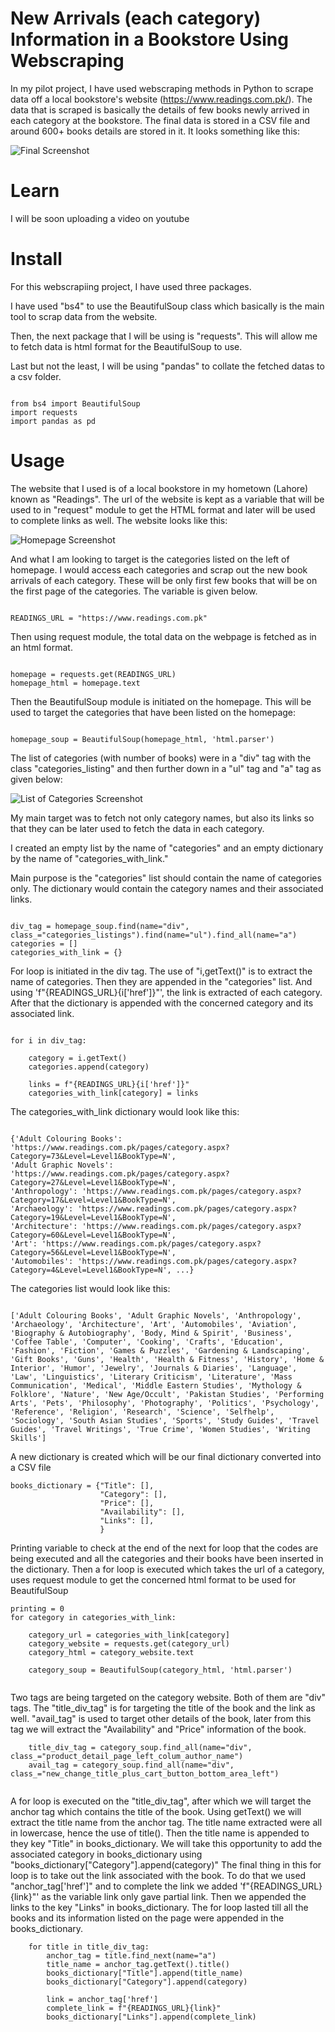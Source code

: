 # New Arrivals (each category) Information in a Bookstore Using Webscraping

In my pilot project, I have used webscraping methods in Python to scrape data off a local bookstore's website (https://www.readings.com.pk/). The data that is scraped is basically the details of few books newly arrived in each category at the bookstore. The final data is stored in a CSV file and around 600+ books details are stored in it. It looks something like this:



![Final Screenshot](/csv_screenshot.png)


# Learn

I will be soon uploading a video on youtube


# Install
For this webscrapiing project, I have used three packages. 

I have used "bs4" to use the BeautifulSoup class which basically is the main tool to scrap data from the website.

Then, the next package that I will be using is "requests". This will allow me to fetch data is html format for the BeautifulSoup to use.

Last but not the least, I will be using "pandas" to collate the fetched datas to a csv folder.

```

from bs4 import BeautifulSoup
import requests
import pandas as pd

```


# Usage

The website that I used is of a local bookstore in my hometown (Lahore) known as "Readings". The url of the website is kept as a variable that will be used to in "request" module to get the HTML format and later will be used to complete links as well. The website looks like this:


![Homepage Screenshot](/homepage_ss.png)


And what I am looking to target is the categories listed on the left of homepage. I would access each categories and scrap out the new book arrivals of each category. These will be only first few books that will be on the first page of the categories. The variable is given below.

```

READINGS_URL = "https://www.readings.com.pk"

```

Then using request module, the total data on the webpage is fetched as in an html format.

```

homepage = requests.get(READINGS_URL)
homepage_html = homepage.text

```

Then the BeautifulSoup module is initiated on the homepage. This will be used to target the categories that have been listed on the homepage:

```

homepage_soup = BeautifulSoup(homepage_html, 'html.parser')

```

The list of categories (with number of books) were in a "div" tag with the class "categories_listing" and then further down in a "ul" tag and "a" tag as given below:


![List of Categories Screenshot](/categories_list.png)

My main target was to fetch not only category names, but also its links so that they can be later used to fetch the data in each category.

I created an empty list by the name of "categories" and an empty dictionary by the name of "categories_with_link."

Main purpose is the "categories" list should contain the name of categories only. The dictionary would contain the category names and their associated links.


```

div_tag = homepage_soup.find(name="div", class_="categories_listings").find(name="ul").find_all(name="a")
categories = []
categories_with_link = {}

```

For loop is initiated in the div tag. The use of "i,getText()" is to extract the name of categories. Then they are appended in the "categories" list. And using 'f"{READINGS_URL}{i['href']}"', the link is extracted of each category. After that the dictionary is appended with the concerned category and its associated link.

```

for i in div_tag:

    category = i.getText()
    categories.append(category)

    links = f"{READINGS_URL}{i['href']}"
    categories_with_link[category] = links

```

The categories_with_link dictionary would look like this:


```

{'Adult Colouring Books': 'https://www.readings.com.pk/pages/category.aspx?Category=73&Level=Level1&BookType=N', 
'Adult Graphic Novels': 'https://www.readings.com.pk/pages/category.aspx?Category=27&Level=Level1&BookType=N', 
'Anthropology': 'https://www.readings.com.pk/pages/category.aspx?Category=17&Level=Level1&BookType=N', 
'Archaeology': 'https://www.readings.com.pk/pages/category.aspx?Category=19&Level=Level1&BookType=N', 
'Architecture': 'https://www.readings.com.pk/pages/category.aspx?Category=60&Level=Level1&BookType=N', 
'Art': 'https://www.readings.com.pk/pages/category.aspx?Category=56&Level=Level1&BookType=N', 
'Automobiles': 'https://www.readings.com.pk/pages/category.aspx?Category=4&Level=Level1&BookType=N', ...}

```

The categories list would look like this:

```

['Adult Colouring Books', 'Adult Graphic Novels', 'Anthropology', 'Archaeology', 'Architecture', 'Art', 'Automobiles', 'Aviation', 'Biography & Autobiography', 'Body, Mind & Spirit', 'Business', 'Coffee Table', 'Computer', 'Cooking', 'Crafts', 'Education', 'Fashion', 'Fiction', 'Games & Puzzles', 'Gardening & Landscaping', 'Gift Books', 'Guns', 'Health', 'Health & Fitness', 'History', 'Home & Interior', 'Humor', 'Jewelry', 'Journals & Diaries', 'Language', 'Law', 'Linguistics', 'Literary Criticism', 'Literature', 'Mass Communication', 'Medical', 'Middle Eastern Studies', 'Mythology & Folklore', 'Nature', 'New Age/Occult', 'Pakistan Studies', 'Performing Arts', 'Pets', 'Philosophy', 'Photography', 'Politics', 'Psychology', 'Reference', 'Religion', 'Research', 'Science', 'Selfhelp', 'Sociology', 'South Asian Studies', 'Sports', 'Study Guides', 'Travel Guides', 'Travel Writings', 'True Crime', 'Women Studies', 'Writing Skills']

```

A new dictionary is created which will be our final dictionary converted into a CSV file

```
books_dictionary = {"Title": [],
                    "Category": [],
                    "Price": [],
                    "Availability": [],
                    "Links": [],
                    }
```

Printing variable to check at the end of the next for loop that the codes are being executed and all the categories and their books have been inserted in the dictionary. 
Then a for loop is executed which takes the url of a category, uses request module to get the concerned html format to be used for BeautifulSoup

```
printing = 0
for category in categories_with_link:

    category_url = categories_with_link[category]
    category_website = requests.get(category_url)
    category_html = category_website.text

    category_soup = BeautifulSoup(category_html, 'html.parser')
    
```
Two tags are being targeted on the category website. Both of them are "div" tags. The "title_div_tag" is for targeting the title of the book and the link as well.
"avail_tag" is used to target other details of the book, later from this tag we will extract the "Availability" and "Price" information of the book.

```
    title_div_tag = category_soup.find_all(name="div", class_="product_detail_page_left_colum_author_name")
    avail_tag = category_soup.find_all(name="div", class_="new_change_title_plus_cart_button_bottom_area_left")
    
```

A for loop is executed on the "title_div_tag", after which we will target the anchor tag which contains the title of the book. Using getText() we will extract the title name from the anchor tag. The title name extracted were all in lowercase, hence the use of title(). Then the title name is appended to they key "Title" in books_dictionary. We will take this opportunity to add the associated category in books_dictionary using "books_dictionary["Category"].append(category)" The final thing in this for loop is to take out the link associated with the book. To do that we used "anchor_tag['href']" and to complete the link we added 'f"{READINGS_URL}{link}"' as the variable link only gave partial link. Then we appended the links to the key "Links" in books_dictionary. The for loop lasted till all the books and its information listed on the page were appended in the books_dictionary.

```
    for title in title_div_tag:
        anchor_tag = title.find_next(name="a")
        title_name = anchor_tag.getText().title()
        books_dictionary["Title"].append(title_name)
        books_dictionary["Category"].append(category)

        link = anchor_tag['href']
        complete_link = f"{READINGS_URL}{link}"
        books_dictionary["Links"].append(complete_link)
```
